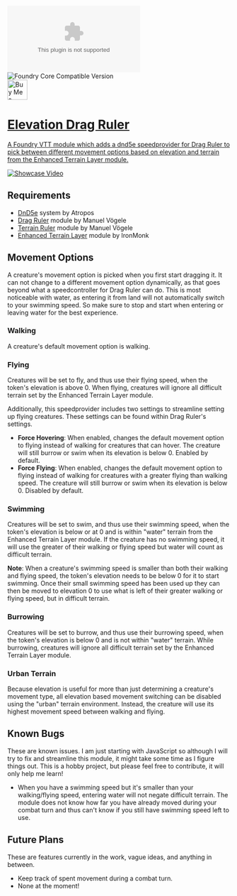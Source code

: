 ![Latest Release Download Count](https://img.shields.io/github/downloads/PepijnMC/ElevationDragRuler/module.zip?color=2b82fc&label=DOWNLOADS&style=for-the-badge) ![Foundry Core Compatible Version](https://img.shields.io/badge/dynamic/json.svg?url=https%3A%2F%2Fgithub.com%2FPepijnMC%2FElevationDragRuler%2Freleases%2Flatest%2Fdownload%2Fmodule.json&label=Foundry%20Version&query=$.compatibleCoreVersion&colorB=orange&style=for-the-badge) <br><a href='https://ko-fi.com/pepijn' target='_blank'><img height='35' style='border:0px;height:45px;' src='https://az743702.vo.msecnd.net/cdn/kofi3.png?v=0' border='0' alt='Buy Me a Coffee at ko-fi.com' />

# Elevation Drag Ruler
A Foundry VTT module which adds a dnd5e speedprovider for Drag Ruler to pick between different movement options based on elevation and terrain from the Enhanced Terrain Layer module.

[![Showcase Video](http://img.youtube.com/vi/QRoWH8K9td4/0.jpg)](http://www.youtube.com/watch?v=QRoWH8K9td4 "[Foundry VTT] Elevation Drag Ruler v1.1.1 Module Showcase")
## Requirements
- <a href="https://foundryvtt.com/packages/dnd5e" target="_blank">DnD5e</a> system by Atropos
- <a href="https://github.com/manuelVo/foundryvtt-drag-ruler" target="_blank">Drag Ruler</a> module by Manuel Vögele
- <a href="https://github.com/manuelVo/foundryvtt-terrain-ruler" target="_blank">Terrain Ruler</a> module by Manuel Vögele
- <a href="https://github.com/ironmonk88/enhanced-terrain-layer" target="_blank">Enhanced Terrain Layer</a> module by IronMonk
  
## Movement Options
A creature's movement option is picked when you first start dragging it. It can not change to a different movement option dynamically, as that goes beyond what a speedcontroller for Drag Ruler can do. This is most noticeable with water, as entering it from land will not automatically switch to your swimming speed. So make sure to stop and start when entering or leaving water for the best experience.
  
### Walking
A creature's default movement option is walking.
  
### Flying
Creatures will be set to fly, and thus use their flying speed, when the token's elevation is above 0. When flying, creatures will ignore all difficult terrain set by the Enhanced Terrain Layer module.

Additionally, this speedprovider includes two settings to streamline setting up flying creatures. These settings can be found within Drag Ruler's settings.
- **Force Hovering**: When enabled, changes the default movement option to flying instead of walking for creatures that can hover. The creature will still burrow or swim when its elevation is below 0. Enabled by default.
- **Force Flying**: When enabled, changes the default movement option to flying instead of walking for creatures with a greater flying than walking speed. The creature will still burrow or swim when its elevation is below 0. Disabled by default.

### Swimming
Creatures will be set to swim, and thus use their swimming speed, when the token's elevation is below or at 0 and is within "water" terrain from the Enhanced Terrain Layer module. If the creature has no swimming speed, it will use the greater of their walking or flying speed but water will count as difficult terrain.

**Note**: When a creature's swimming speed is smaller than both their walking and flying speed, the token's elevation needs to be below 0 for it to start swimming. Once their small swimming speed has been used up they can then be moved to elevation 0 to use what is left of their greater walking or flying speed, but in difficult terrain.

### Burrowing
Creatures will be set to burrow, and thus use their burrowing speed, when the token's elevation is below 0 and is not within "water" terrain. While burrowing, creatures will ignore all difficult terrain set by the Enhanced Terrain Layer module.

### Urban Terrain
Because elevation is useful for more than just determining a creature's movement type, all elevation based movement switching can be disabled using the "urban" terrain environment. Instead, the creature will use its highest movement speed between walking and flying.

## Known Bugs
These are known issues. I am just starting with JavaScript so although I will try to fix and streamline this module, it might take some time as I figure things out. This is a hobby project, but please feel free to contribute, it will only help me learn!
- When you have a swimming speed but it's smaller than your walking/flying speed, entering water will not negate difficult terrain. The module does not know how far you have already moved during your combat turn and thus can't know if you still have swimming speed left to use.

## Future Plans
These are features currently in the work, vague ideas, and anything in between.
- Keep track of spent movement during a combat turn.
- None at the moment!
